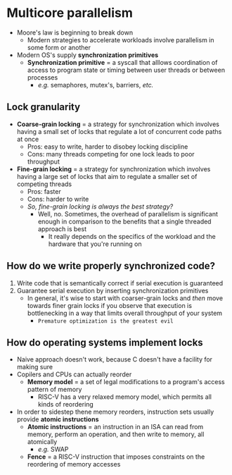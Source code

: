 # Multicore parallelism
- Moore's law is beginning to break down
    * Modern strategies to accelerate workloads involve parallelism in some form
    or another
- Modern OS's supply **synchronization primitives**
    * **Synchronization primitive** = a syscall that alllows coordination of
    access to program state or timing between user threads or between processes
        + *e.g.* semaphores, mutex's, barriers, *etc.*

## Lock granularity
- **Coarse-grain locking** = a strategy for synchronization which involves
  having a small set of locks that regulate a lot of concurrent code paths at
  once
    * Pros: easy to write, harder to disobey locking discipline
    + Cons: many threads competing for one lock leads to poor throughput
- **Fine-grain locking** = a strategy for synchronization which involves having
  a large set of locks that aim to regulate a smaller set of competing threads
    * Pros: faster
    * Cons: harder to write
    * *So, fine-grain locking is always the best strategy?*
        + Well, no.  Sometimes, the overhead of parallelism is significant
        enough in comparison to the benefits that a single threaded approach is
        best
            - It really depends on the specifics of the workload and the
              hardware that you're running on

## How do we write properly synchronized code?
1. Write code that is semantically correct if serial execution is guaranteed
2. Guarantee serial execution by inserting synchronization primitives
    * In general, it's wise to start with coarser-grain locks and *then* move
    towards finer grain locks if you observe that execution is bottlenecking in
    a way that limits overall throughput of your system
        + `Premature optimization is the greatest evil`

## How do operating systems implement locks
- Naive approach doesn't work, because C doesn't have a facility for making sure
- Copilers and CPUs can actually reorder
    * **Memory model** = a set of legal modifications to a program's access pattern
      of memory
        + RISC-V has a very relaxed memory model, which permits all kinds of
        reordering
- In order to sidestep thene memory reorders, instruction sets usually provide
  **atomic instructions**
    * **Atomic instructions** = an instruction in an ISA can read from memory,
    perform an operation, and then write to memory, all atomically
        + *e.g.* SWAP
    * **Fence** = a RISC-V instruction that imposes constraints on the
    reordering of memory accesses
